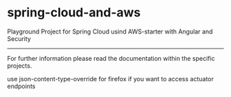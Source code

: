 # spring-cloud-and-aws
Playground Project for Spring Cloud usind AWS-starter with Angular and Security

---
For further information please read the documentation within the specific projects.

use json-content-type-override for firefox if you want to access actuator endpoints